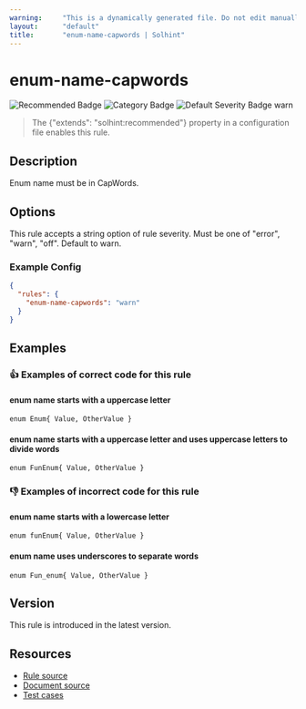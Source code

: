 ```yaml
---
warning:     "This is a dynamically generated file. Do not edit manually."
layout:      "default"
title:       "enum-name-capwords | Solhint"
---
```


# enum-name-capwords
![Recommended Badge](https://img.shields.io/badge/-Recommended-brightgreen)
![Category Badge](https://img.shields.io/badge/-Style%20Guide%20Rules-informational)
![Default Severity Badge warn](https://img.shields.io/badge/Default%20Severity-warn-yellow)
> The {"extends": "solhint:recommended"} property in a configuration file enables this rule.


## Description
Enum name must be in CapWords.

## Options
This rule accepts a string option of rule severity. Must be one of "error", "warn", "off". Default to warn.

### Example Config
```json
{
  "rules": {
    "enum-name-capwords": "warn"
  }
}
```


## Examples
### 👍 Examples of **correct** code for this rule

#### enum name starts with a uppercase letter 

```solidity
enum Enum{ Value, OtherValue }
```

#### enum name starts with a uppercase letter and uses uppercase letters to divide words 

```solidity
enum FunEnum{ Value, OtherValue }
```

### 👎 Examples of **incorrect** code for this rule

#### enum name starts with a lowercase letter

```solidity
enum funEnum{ Value, OtherValue }
```

#### enum name uses underscores to separate words

```solidity
enum Fun_enum{ Value, OtherValue }
```

## Version
This rule is introduced in the latest version.

## Resources
- [Rule source](https://github.com/solhint-community/solhint-community/tree/master/lib/rules/naming/enum-name-capwords.js)
- [Document source](https://github.com/solhint-community/solhint-community/tree/master/docs/rules/naming/enum-name-capwords.md)
- [Test cases](https://github.com/solhint-community/solhint-community/tree/master/test/rules/naming/enum-name-capwords.js)

